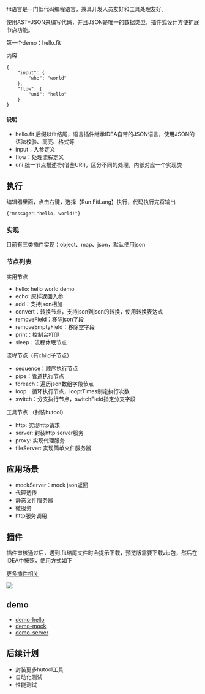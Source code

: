 fit语言是一门低代码编程语言，兼具开发人员友好和工具处理友好。

使用AST+JSON来编写代码，并且JSON是唯一的数据类型，插件式设计方便扩展节点功能。

第一个demo：hello.fit

内容

```
{
    "input": {
        "who": "world"
    },
    "flow": {
        "uni": "hello"
    }
}

```
#### 说明
- hello.fit 后缀以fit结尾，语言插件继承IDEA自带的JSON语言，使用JSON的语法校验、高亮、格式等
- input：入参定义
- flow：处理流程定义
- uni 统一节点描述符(借鉴URI)，区分不同的处理，内部对应一个实现类

## 执行
编辑器里面，点击右键，选择【Run FitLang】执行，代码执行完将输出

```
{"message":"hello, world!"}
```

### 实现
目前有三类插件实现：object、map、json，默认使用json


### 节点列表

实用节点
- hello: hello world demo
- echo: 原样返回入参
- add：支持json相加
- convert：转换节点，支持json到json的转换，使用转换表达式
- removeField：移除json字段
- removeEmptyField：移除空字段
- print：控制台打印
- sleep：流程休眠节点

流程节点（有child子节点）
- sequence：顺序执行节点
- pipe：管道执行节点
- foreach：遍历json数组字段节点
- loop：循环执行节点，looptTimes制定执行次数
- switch：分支执行节点，switchField指定分支字段

工具节点 （封装hutool）
- http: 实现http请求
- server: 封装http server服务
- proxy: 实现代理服务
- fileServer: 实现简单文件服务器

## 应用场景
- mockServer：mock json返回
- 代理透传
- 静态文件服务器
- 微服务
- http服务调用

## 插件
插件审核通过后，遇到.fit结尾文件时会提示下载，预览版需要下载zip包，然后在IDEA中按照，使用方式如下

[更多插件相关](https://plugins.jetbrains.com/plugin/22593-fitlang/plugin)

![](https://plugins.jetbrains.com/files/22593/58337-page/fbf57e79-c760-4055-8252-7e47adedb068)

## demo
- [demo-hello](https://plugins.jetbrains.com/plugin/22593-fitlang/demo-hello)
- [demo-mock](https://plugins.jetbrains.com/plugin/22593-fitlang/demo-mock)
- [demo-server](https://plugins.jetbrains.com/plugin/22593-fitlang/demo-server)

## 后续计划
- 封装更多hutool工具
- 自动化测试
- 性能测试
